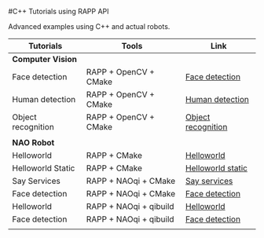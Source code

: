 #C++ Tutorials using RAPP API

Advanced examples using C++ and actual robots.

| Tutorials | Tools | Link |
|-----------|-------|------|
|**Computer Vision** |  |  |
|Face detection| RAPP + OpenCV + CMake| [Face detection](computer_vision/face_detection/)|
|Human detection| RAPP + OpenCV + CMake | [Human detection](computer_vision/human_detection/)|
|Object recognition| RAPP + OpenCV + CMake| [Object recognition](computer_vision/object_recognition/)|
|           |       |
|**NAO Robot**|       |   |
|Helloworld | RAPP + CMake| [Helloworld](nao_robot/helloworld/)|
|Helloworld Static | RAPP + CMake | [Helloworld static](nao_robot/helloworld_static/)|
|Say Services | RAPP + NAOqi + CMake| [Say services](nao_robot/say_services/)|
|Face detection | RAPP + NAOqi + CMake| [Face detection](nao_robot/face_detection/)|
|Helloworld | RAPP + NAOqi + qibuild | [Helloworld](nao_robot/qibuild/helloworld/)|
|Face detection| RAPP + NAOqi + qibuild | [Face detection](nao_robot/qibuild/facedetection/)|
|           |       |   |
